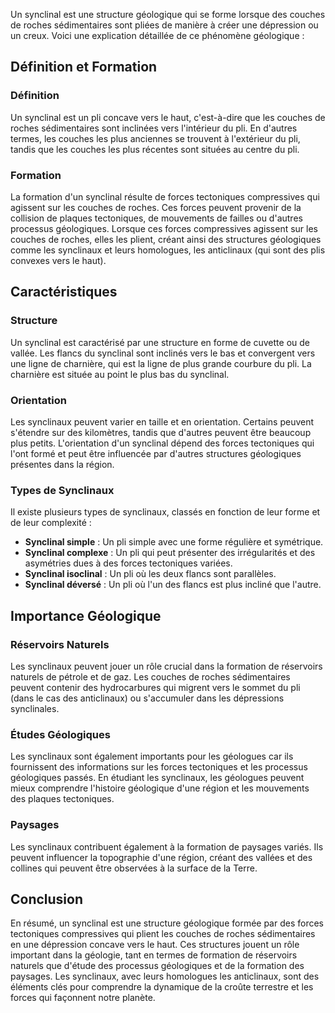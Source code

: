 Un synclinal est une structure géologique qui se forme lorsque des couches de roches sédimentaires sont pliées de manière à créer une dépression ou un creux. Voici une explication détaillée de ce phénomène géologique :

## Définition et Formation

### Définition

Un synclinal est un pli concave vers le haut, c'est-à-dire que les couches de roches sédimentaires sont inclinées vers l'intérieur du pli. En d'autres termes, les couches les plus anciennes se trouvent à l'extérieur du pli, tandis que les couches les plus récentes sont situées au centre du pli.

### Formation

La formation d'un synclinal résulte de forces tectoniques compressives qui agissent sur les couches de roches. Ces forces peuvent provenir de la collision de plaques tectoniques, de mouvements de failles ou d'autres processus géologiques. Lorsque ces forces compressives agissent sur les couches de roches, elles les plient, créant ainsi des structures géologiques comme les synclinaux et leurs homologues, les anticlinaux (qui sont des plis convexes vers le haut).

## Caractéristiques

### Structure

Un synclinal est caractérisé par une structure en forme de cuvette ou de vallée. Les flancs du synclinal sont inclinés vers le bas et convergent vers une ligne de charnière, qui est la ligne de plus grande courbure du pli. La charnière est située au point le plus bas du synclinal.

### Orientation

Les synclinaux peuvent varier en taille et en orientation. Certains peuvent s'étendre sur des kilomètres, tandis que d'autres peuvent être beaucoup plus petits. L'orientation d'un synclinal dépend des forces tectoniques qui l'ont formé et peut être influencée par d'autres structures géologiques présentes dans la région.

### Types de Synclinaux

Il existe plusieurs types de synclinaux, classés en fonction de leur forme et de leur complexité :
- **Synclinal simple** : Un pli simple avec une forme régulière et symétrique.
- **Synclinal complexe** : Un pli qui peut présenter des irrégularités et des asymétries dues à des forces tectoniques variées.
- **Synclinal isoclinal** : Un pli où les deux flancs sont parallèles.
- **Synclinal déversé** : Un pli où l'un des flancs est plus incliné que l'autre.

## Importance Géologique

### Réservoirs Naturels

Les synclinaux peuvent jouer un rôle crucial dans la formation de réservoirs naturels de pétrole et de gaz. Les couches de roches sédimentaires peuvent contenir des hydrocarbures qui migrent vers le sommet du pli (dans le cas des anticlinaux) ou s'accumuler dans les dépressions synclinales.

### Études Géologiques

Les synclinaux sont également importants pour les géologues car ils fournissent des informations sur les forces tectoniques et les processus géologiques passés. En étudiant les synclinaux, les géologues peuvent mieux comprendre l'histoire géologique d'une région et les mouvements des plaques tectoniques.

### Paysages

Les synclinaux contribuent également à la formation de paysages variés. Ils peuvent influencer la topographie d'une région, créant des vallées et des collines qui peuvent être observées à la surface de la Terre.

## Conclusion

En résumé, un synclinal est une structure géologique formée par des forces tectoniques compressives qui plient les couches de roches sédimentaires en une dépression concave vers le haut. Ces structures jouent un rôle important dans la géologie, tant en termes de formation de réservoirs naturels que d'étude des processus géologiques et de la formation des paysages. Les synclinaux, avec leurs homologues les anticlinaux, sont des éléments clés pour comprendre la dynamique de la croûte terrestre et les forces qui façonnent notre planète.
